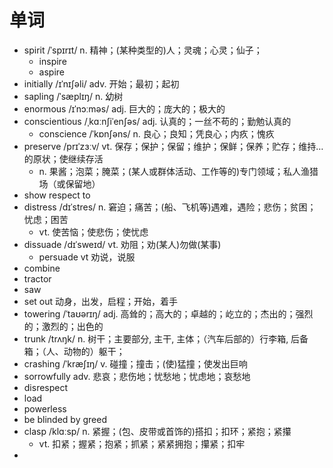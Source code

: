 # 单词
- spirit /ˈspɪrɪt/ n. 精神；(某种类型的)人；灵魂；心灵；仙子；
  - inspire
  - aspire 
- initially /ɪˈnɪʃəli/ adv. 开始；最初；起初
- sapling /ˈsæplɪŋ/ n. 幼树
- enormous /ɪˈnɔːməs/ adj. 巨大的；庞大的；极大的
- conscientious /ˌkɑːnʃiˈenʃəs/ adj. 认真的；一丝不苟的；勤勉认真的
  - conscience /ˈkɒnʃəns/ n. 良心；良知；凭良心；内疚；愧疚
- preserve /prɪˈzɜːv/ vt. 保存；保护；保留；维护；保鲜；保养；贮存；维持…的原状；使继续存活
  - n. 果酱；泡菜；腌菜；(某人或群体活动、工作等的)专门领域；私人渔猎场（或保留地）
- show respect to
- distress /dɪˈstres/ n. 窘迫；痛苦；(船、飞机等)遇难，遇险；悲伤；贫困；忧虑；困苦
  - vt. 使苦恼；使悲伤；使忧虑
- dissuade /dɪˈsweɪd/ vt. 劝阻；劝(某人)勿做(某事)
  - persuade vt 劝说，说服
- combine
- tractor
- saw
- set out 动身，出发，启程；开始，着手
- towering /ˈtaʊərɪŋ/ adj. 高耸的；高大的；卓越的；屹立的；杰出的；强烈的；激烈的；出色的
- trunk /trʌŋk/ n. 树干；主要部分, 主干, 主体；（汽车后部的）行李箱, 后备箱；（人、动物的）躯干；
- crashing /ˈkræʃɪŋ/ v. 碰撞；撞击；(使)猛撞；使发出巨响
- sorrowfully adv. 悲哀；悲伤地；忧愁地；忧虑地；哀愁地
- disrespect
- load
- powerless
- be blinded by greed
- clasp /klɑːsp/ n. 紧握；(包、皮带或首饰的)搭扣；扣环；紧抱；紧攥
  - vt. 扣紧；握紧；抱紧；抓紧；紧紧拥抱；攥紧；扣牢
- 
